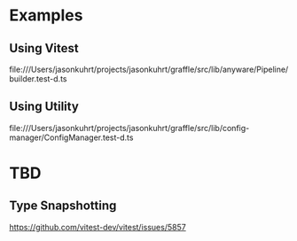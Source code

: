 # Examples

## Using Vitest

file:///Users/jasonkuhrt/projects/jasonkuhrt/graffle/src/lib/anyware/Pipeline/builder.test-d.ts

## Using Utility

file:///Users/jasonkuhrt/projects/jasonkuhrt/graffle/src/lib/config-manager/ConfigManager.test-d.ts

# TBD

## Type Snapshotting

https://github.com/vitest-dev/vitest/issues/5857

